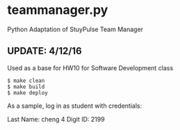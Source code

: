 # teammanager.py
Python Adaptation of StuyPulse Team Manager

## UPDATE: 4/12/16

Used as a base for HW10 for Software Development class

```
$ make clean
$ make build
$ make deploy
```

As a sample, log in as student with credentials:

Last Name: cheng
4 Digit ID: 2199

